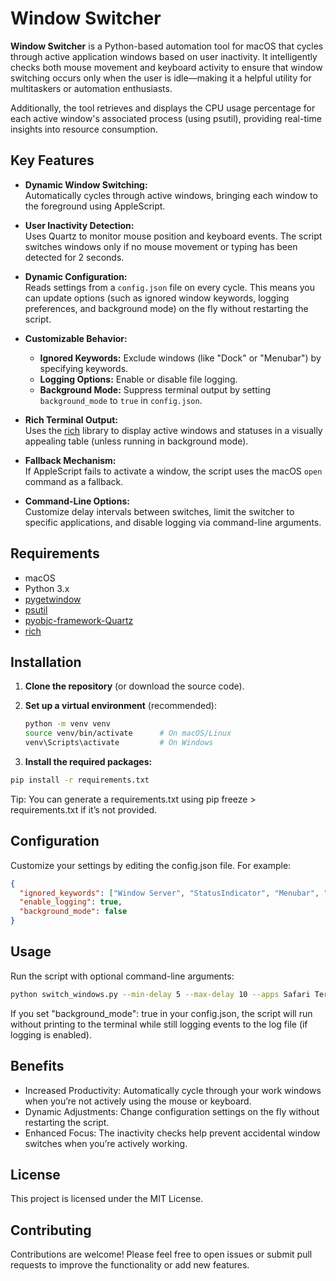 # Window Switcher

**Window Switcher** is a Python-based automation tool for macOS that cycles through active application windows based on user inactivity. It intelligently checks both mouse movement and keyboard activity to ensure that window switching occurs only when the user is idle—making it a helpful utility for multitaskers or automation enthusiasts.

Additionally, the tool retrieves and displays the CPU usage percentage for each active window's associated process (using psutil), providing real-time insights into resource consumption.

## Key Features

- **Dynamic Window Switching:**  
  Automatically cycles through active windows, bringing each window to the foreground using AppleScript.

- **User Inactivity Detection:**  
  Uses Quartz to monitor mouse position and keyboard events. The script switches windows only if no mouse movement or typing has been detected for 2 seconds.

- **Dynamic Configuration:**  
  Reads settings from a `config.json` file on every cycle. This means you can update options (such as ignored window keywords, logging preferences, and background mode) on the fly without restarting the script.

- **Customizable Behavior:**  
  - **Ignored Keywords:** Exclude windows (like "Dock" or "Menubar") by specifying keywords.
  - **Logging Options:** Enable or disable file logging.
  - **Background Mode:** Suppress terminal output by setting `background_mode` to `true` in `config.json`.

- **Rich Terminal Output:**  
  Uses the [rich](https://pypi.org/project/rich/) library to display active windows and statuses in a visually appealing table (unless running in background mode).

- **Fallback Mechanism:**  
  If AppleScript fails to activate a window, the script uses the macOS `open` command as a fallback.

- **Command-Line Options:**  
  Customize delay intervals between switches, limit the switcher to specific applications, and disable logging via command-line arguments.

## Requirements

- macOS
- Python 3.x
- [pygetwindow](https://pypi.org/project/PyGetWindow/)
- [psutil](https://pypi.org/project/psutil/)
- [pyobjc-framework-Quartz](https://pypi.org/project/pyobjc-framework-Quartz/)
- [rich](https://pypi.org/project/rich/)

## Installation

1. **Clone the repository** (or download the source code).

2. **Set up a virtual environment** (recommended):

   ```bash
   python -m venv venv
   source venv/bin/activate      # On macOS/Linux
   venv\Scripts\activate         # On Windows
   ```

3. **Install the required packages:**

```bash
pip install -r requirements.txt
```
Tip: You can generate a requirements.txt using pip freeze > requirements.txt if it’s not provided.

##  Configuration
Customize your settings by editing the config.json file. For example:

```json
{
  "ignored_keywords": ["Window Server", "StatusIndicator", "Menubar", "Dock", "Control Center"],
  "enable_logging": true,
  "background_mode": false
}
```

## Usage
Run the script with optional command-line arguments:

```bash
python switch_windows.py --min-delay 5 --max-delay 10 --apps Safari Terminal --skip-log
```
If you set "background_mode": true in your config.json, the script will run without printing to the terminal while still logging events to the log file (if logging is enabled).

## Benefits
- Increased Productivity: Automatically cycle through your work windows when you’re not actively using the mouse or keyboard.
- Dynamic Adjustments: Change configuration settings on the fly without restarting the script.
- Enhanced Focus: The inactivity checks help prevent accidental window switches when you’re actively working.

## License
This project is licensed under the MIT License.

## Contributing
Contributions are welcome! Please feel free to open issues or submit pull requests to improve the functionality or add new features.